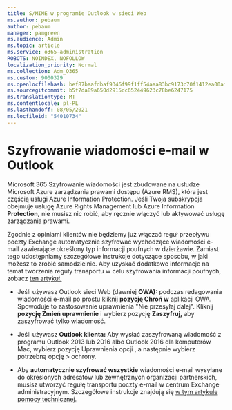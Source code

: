 ```yaml
---
title: S/MIME w programie Outlook w sieci Web
ms.author: pebaum
author: pebaum
manager: pamgreen
ms.audience: Admin
ms.topic: article
ms.service: o365-administration
ROBOTS: NOINDEX, NOFOLLOW
localization_priority: Normal
ms.collection: Adm_O365
ms.custom: 9000329
ms.openlocfilehash: bef87baafdbaf9346f99f1ff54aaa83bc9173c70f1412ea00afb717c15a8014c
ms.sourcegitcommit: b5f7da89a650d2915dc652449623c78be6247175
ms.translationtype: MT
ms.contentlocale: pl-PL
ms.lasthandoff: 08/05/2021
ms.locfileid: "54010734"
---
```

# <a name="encrypt-email-messages-in-outlook"></a>Szyfrowanie wiadomości e-mail w Outlook

Microsoft 365 Szyfrowanie wiadomości jest zbudowane na usłudze Microsoft Azure zarządzania prawami dostępu (Azure RMS), która jest częścią usługi Azure Information Protection. Jeśli Twoja subskrypcja obejmuje usługę Azure Rights Management lub Azure Information **Protection,** nie musisz nic robić, aby ręcznie włączyć lub aktywować usługę zarządzania prawami.

Zgodnie z opiniami klientów nie będziemy już włączać reguł przepływu poczty Exchange automatycznie szyfrować wychodzące wiadomości e-mail zawierające określony typ informacji poufnych w dzierżawie. Zamiast tego udostępniamy szczegółowe instrukcje dotyczące sposobu, w jaki możesz to zrobić samodzielnie. Aby uzyskać dodatkowe informacje na temat tworzenia reguły transportu w celu szyfrowania informacji poufnych, zobacz [ten artykuł.](https://aka.ms/OmeEtr)

- Jeśli używasz Outlook sieci Web (dawniej **OWA):** podczas redagowania wiadomości e-mail po prostu kliknij **pozycję Chroń w** aplikacji OWA. Spowoduje to zastosowanie uprawnienia "Nie przesyłaj dalej". Kliknij **pozycję Zmień uprawnienie** i wybierz pozycję **Zaszyfruj,** aby zaszyfrować tylko wiadomość.

- Jeśli używasz **Outlook klienta:** Aby wysłać zaszyfrowaną wiadomość z programu Outlook 2013 lub 2016 albo Outlook 2016 dla komputerów Mac, wybierz pozycję Uprawnienia opcji , a następnie wybierz potrzebną opcję   >  ochrony.

- Aby **automatycznie szyfrować wszystkie** wiadomości e-mail wysyłane do określonych adresatów lub zewnętrznych organizacji partnerskich, musisz utworzyć regułę transportu poczty e-mail w centrum Exchange administracyjnym. Szczegółowe instrukcje znajdują się [w tym artykule pomocy technicznej.](https://docs.microsoft.com/microsoft-365/compliance/define-mail-flow-rules-to-encrypt-email#create-mail-flow-rules-to-encrypt-email-messages-with-the-new-ome-capabilities)

